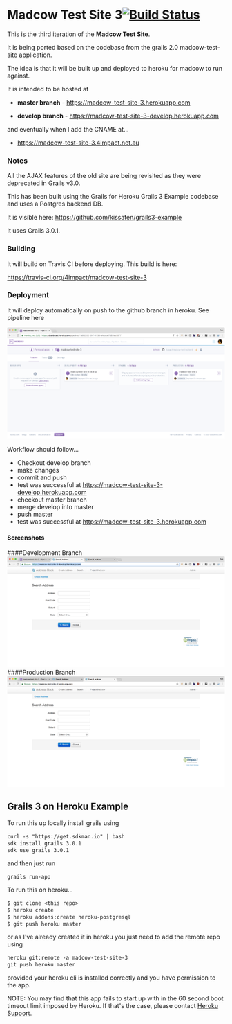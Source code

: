# Madcow Test Site 3[![Build Status](https://travis-ci.org/4impact/madcow-test-site-3.png)](https://travis-ci.org/4impact/madcow-test-site-3)

This is the third iteration of the **Madcow Test Site**. 

It is being ported based on the codebase from the grails 2.0 madcow-test-site application. 

The idea is that it will be built up and deployed to heroku for madcow to run against. 

It is intended to be hosted at 

- **master branch** - https://madcow-test-site-3.herokuapp.com

- **develop branch** - https://madcow-test-site-3-develop.herokuapp.com


and eventually when I add the CNAME at...

- https://madcow-test-site-3.4impact.net.au


### Notes
All the AJAX features of the old site are being revisited as they were deprecated in Grails v3.0. 

This has been built using the Grails for Heroku Grails 3 Example codebase and uses a Postgres backend DB.

It is visible here: https://github.com/kissaten/grails3-example

It uses Grails 3.0.1. 

### Building 
It will build on Travis CI before deploying. This build is here: 

https://travis-ci.org/4impact/madcow-test-site-3

### Deployment 
It will deploy automatically on push to the github branch in heroku. See pipeline here

![Heroku pipeline](heroku.png)

Workflow should follow... 

 - Checkout develop branch
 - make changes
 - commit and push
 - test was successful at https://madcow-test-site-3-develop.herokuapp.com
 - checkout master branch
 - merge develop into master
 - push master 
 - test was successful at https://madcow-test-site-3.herokuapp.com


#### Screenshots
####Development Branch
![develop branch](develop.png)
####Production Branch
![prod branch](prod.png)


## Grails 3 on Heroku Example
To run this up locally install grails using 
```
curl -s "https://get.sdkman.io" | bash
sdk install grails 3.0.1
sdk use grails 3.0.1
```

and then just run 
```
grails run-app
```

To run this on heroku...
```
$ git clone <this repo>
$ heroku create
$ heroku addons:create heroku-postgresql
$ git push heroku master
```

or as I've already created it in heroku you just need to add the remote repo using
```
heroku git:remote -a madcow-test-site-3
git push heroku master
```
provided your heroku cli is installed correctly and you have permission to the app.

NOTE: You may find that this app fails to start up with in the 60 second
boot timeout limit imposed by Heroku. If that's the case, please contact
[Heroku Support](http://help.heroku.com).
